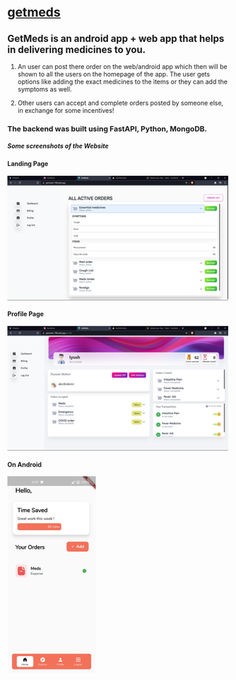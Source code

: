 # [getmeds](https://getmeds-123.web.app/)

## GetMeds is an android app + web app that helps in delivering medicines to you.

1) An user can post there order on the web/android app which then will be shown to all the users on the homepage of the app. The user gets options like adding the exact medicines to the items or they can add the symptoms as well. 

2) Other users can accept and complete orders posted by someone else, in exchange for some incentives!

### The backend was built using FastAPI, Python, MongoDB.

##### Some screenshots of the Website

#### Landing Page
<img src="https://github.com/arxxv/getmedspy/blob/fe5f2fbe3ada5899925da784651257f6294f4b65/images/home.png" alt="drawing" width="500"/>

<!-- ![Home Page](https://github.com/arxxv/getmedspy/blob/fe5f2fbe3ada5899925da784651257f6294f4b65/images/home.png) -->

#### Profile Page
<img src="https://github.com/arxxv/getmedspy/blob/fe5f2fbe3ada5899925da784651257f6294f4b65/images/profile.png" alt="drawing" width="500"/>

<!-- 
![Profile Page](https://github.com/arxxv/getmedspy/blob/fe5f2fbe3ada5899925da784651257f6294f4b65/images/profile.png)
 -->
#### On Android
<!-- 
![Android View](https://github.com/arxxv/getmedspy/blob/fe5f2fbe3ada5899925da784651257f6294f4b65/images/android.jpg)
 -->
 
 <img src="https://github.com/arxxv/getmedspy/blob/fe5f2fbe3ada5899925da784651257f6294f4b65/images/android.jpg" alt="drawing" width="200"/>

